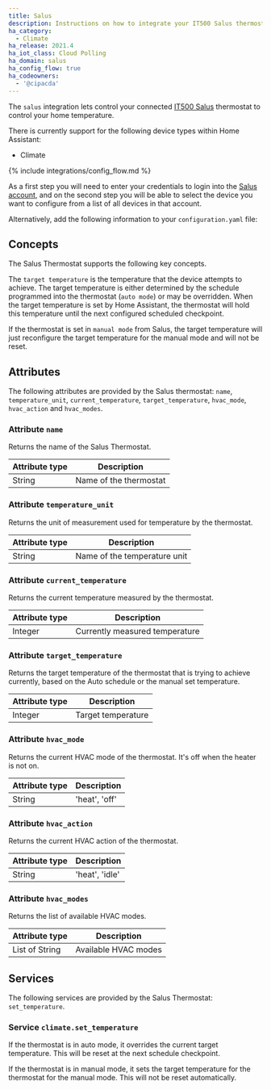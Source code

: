 ```yaml
---
title: Salus
description: Instructions on how to integrate your IT500 Salus thermostats within Home Assistant.
ha_category:
  - Climate
ha_release: 2021.4
ha_iot_class: Cloud Polling
ha_domain: salus
ha_config_flow: true
ha_codeowners:
  - '@cipacda'
---
```


The `salus` integration lets control your connected [IT500 Salus](https://salus-it500.com/public/login.php) thermostat to control your home temperature.

There is currently support for the following device types within Home Assistant:

- Climate

{% include integrations/config_flow.md %}

As a first step you will need to enter your credentials to login into the [Salus account](https://salus-it500.com/public/login.php), and on the second step you will be able to select the device you want to configure from a list of all devices in that account.

Alternatively, add the following information to your `configuration.yaml` file:

## Concepts

The Salus Thermostat supports the following key concepts.

The `target temperature` is the temperature that the device attempts to achieve. The target temperature is either determined by the schedule programmed into the thermostat (`auto mode`) or may be overridden. When the target temperature is set by Home Assistant, the thermostat will hold this temperature until the next configured scheduled checkpoint.

If the thermostat is set in `manual mode` from Salus, the target temperature will just reconfigure the target temperature for the manual mode and will not be reset. 

## Attributes

The following attributes are provided by the Salus thermostat: `name`, `temperature_unit`, `current_temperature`, `target_temperature`, `hvac_mode`, `hvac_action` and `hvac_modes`.

### Attribute `name`

Returns the name of the Salus Thermostat.

| Attribute type | Description |
| ---------------| ----------- |
| String | Name of the thermostat

### Attribute `temperature_unit`

Returns the unit of measurement used for temperature by the thermostat.

| Attribute type | Description |
| ---------------| ----------- |
| String | Name of the temperature unit

### Attribute `current_temperature`

Returns the current temperature measured by the thermostat.

| Attribute type | Description |
| ---------------| ----------- |
| Integer | Currently measured temperature

### Attribute `target_temperature`

Returns the target temperature of the thermostat that is trying to achieve currently, based on the Auto schedule or the manual set temperature.

| Attribute type | Description |
| ---------------| ----------- |
| Integer | Target temperature

### Attribute `hvac_mode`

Returns the current HVAC mode of the thermostat. It's off when the heater is not on.

| Attribute type | Description |
| ---------------| ----------- |
| String | 'heat', 'off'

### Attribute `hvac_action`

Returns the current HVAC action of the thermostat.

| Attribute type | Description |
| ---------------| ----------- |
| String | 'heat', 'idle'

### Attribute `hvac_modes`

Returns the list of available HVAC modes.

| Attribute type | Description |
| ---------------| ----------- |
| List of String | Available HVAC modes


## Services

The following services are provided by the Salus Thermostat: `set_temperature`.

### Service `climate.set_temperature`

If the thermostat is in auto mode, it overrides the current target temperature. This will be reset at the next schedule checkpoint.

If the thermostat is in manual mode, it sets the target temperature for the thermostat for the manual mode. This will not be reset automatically.
